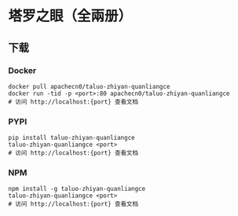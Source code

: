 # 塔罗之眼（全兩册）

## 下载

### Docker

```
docker pull apachecn0/taluo-zhiyan-quanliangce
docker run -tid -p <port>:80 apachecn0/taluo-zhiyan-quanliangce
# 访问 http://localhost:{port} 查看文档
```

### PYPI

```
pip install taluo-zhiyan-quanliangce
taluo-zhiyan-quanliangce <port>
# 访问 http://localhost:{port} 查看文档
```

### NPM

```
npm install -g taluo-zhiyan-quanliangce
taluo-zhiyan-quanliangce <port>
# 访问 http://localhost:{port} 查看文档
```